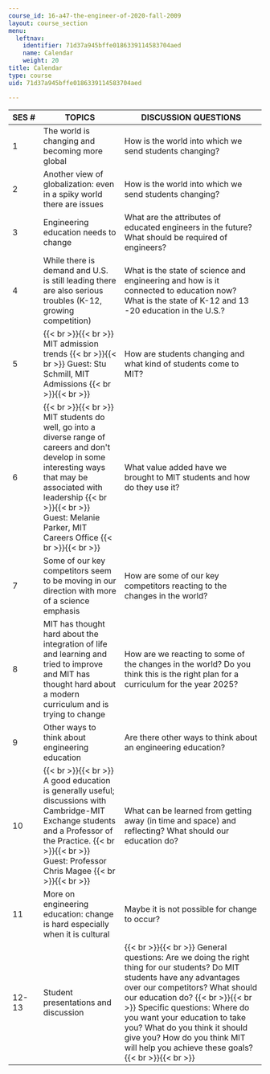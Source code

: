 ```yaml
---
course_id: 16-a47-the-engineer-of-2020-fall-2009
layout: course_section
menu:
  leftnav:
    identifier: 71d37a945bffe0186339114583704aed
    name: Calendar
    weight: 20
title: Calendar
type: course
uid: 71d37a945bffe0186339114583704aed

---
```


| SES # | TOPICS | DISCUSSION QUESTIONS |
| --- | --- | --- |
| 1 | The world is changing and becoming more global | How is the world into which we send students changing? |
| 2 | Another view of globalization: even in a spiky world there are issues | How is the world into which we send students changing? |
| 3 | Engineering education needs to change | What are the attributes of educated engineers in the future? What should be required of engineers? |
| 4 | While there is demand and U.S. is still leading there are also serious troubles (K-12, growing competition) | What is the state of science and engineering and how is it connected to education now? What is the state of K-12 and 13 -20 education in the U.S.? |
| 5 |  {{< br >}}{{< br >}} MIT admission trends {{< br >}}{{< br >}} Guest: Stu Schmill, MIT Admissions {{< br >}}{{< br >}}  | How are students changing and what kind of students come to MIT? |
| 6 |  {{< br >}}{{< br >}} MIT students do well, go into a diverse range of careers and don't develop in some interesting ways that may be associated with leadership {{< br >}}{{< br >}} Guest: Melanie Parker, MIT Careers Office {{< br >}}{{< br >}}  | What value added have we brought to MIT students and how do they use it? |
| 7 | Some of our key competitors seem to be moving in our direction with more of a science emphasis | How are some of our key competitors reacting to the changes in the world? |
| 8 | MIT has thought hard about the integration of life and learning and tried to improve and MIT has thought hard about a modern curriculum and is trying to change | How are we reacting to some of the changes in the world? Do you think this is the right plan for a curriculum for the year 2025? |
| 9 | Other ways to think about engineering education | Are there other ways to think about an engineering education? |
| 10 |  {{< br >}}{{< br >}} A good education is generally useful; discussions with Cambridge-MIT Exchange students and a Professor of the Practice. {{< br >}}{{< br >}} Guest: Professor Chris Magee {{< br >}}{{< br >}}  | What can be learned from getting away (in time and space) and reflecting? What should our education do? |
| 11 | More on engineering education: change is hard especially when it is cultural | Maybe it is not possible for change to occur? |
| 12-13 | Student presentations and discussion |  {{< br >}}{{< br >}} General questions: Are we doing the right thing for our students? Do MIT students have any advantages over our competitors? What should our education do? {{< br >}}{{< br >}} Specific questions: Where do you want your education to take you? What do you think it should give you? How do you think MIT will help you achieve these goals? {{< br >}}{{< br >}}
